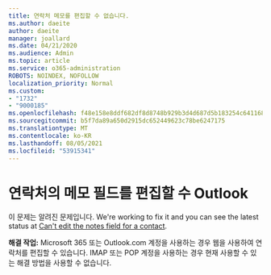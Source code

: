 ```yaml
---
title: 연락처 메모를 편집할 수 없습니다.
ms.author: daeite
author: daeite
manager: joallard
ms.date: 04/21/2020
ms.audience: Admin
ms.topic: article
ms.service: o365-administration
ROBOTS: NOINDEX, NOFOLLOW
localization_priority: Normal
ms.custom:
- "1732"
- "9000185"
ms.openlocfilehash: f48e158e8ddf682df8d8748b929b3d4d687d5b183254c64116834210a238020d
ms.sourcegitcommit: b5f7da89a650d2915dc652449623c78be6247175
ms.translationtype: MT
ms.contentlocale: ko-KR
ms.lasthandoff: 08/05/2021
ms.locfileid: "53915341"
---
```

# <a name="cant-edit-the-notes-field-for-a-contact-in-outlook"></a>연락처의 메모 필드를 편집할 수 Outlook

이 문제는 알려진 문제입니다. We're working to fix it and you can see the latest status at [Can't edit the notes field for a contact](https://support.office.com/article/fb8394ce-04ce-48b5-bae4-be46f77f10fe).

**해결 작업:** Microsoft 365 또는 Outlook.com 계정을 사용하는 경우 웹을 사용하여 연락처를 편집할 수 있습니다. IMAP 또는 POP 계정을 사용하는 경우 현재 사용할 수 있는 해결 방법을 사용할 수 없습니다.